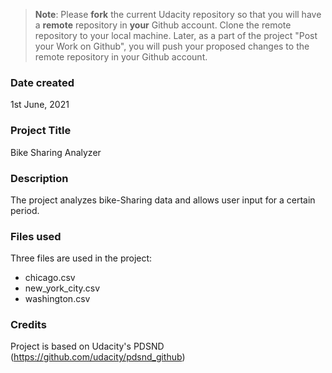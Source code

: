 >**Note**: Please **fork** the current Udacity repository so that you will have a **remote** repository in **your** Github account. Clone the remote repository to your local machine. Later, as a part of the project "Post your Work on Github", you will push your proposed changes to the remote repository in your Github account.

### Date created
1st June, 2021

### Project Title
Bike Sharing Analyzer

### Description
The project analyzes bike-Sharing data and allows user input for a certain period.

### Files used
Three files are used in the project:
- chicago.csv
- new_york_city.csv
- washington.csv

### Credits
Project is based on Udacity's PDSND (https://github.com/udacity/pdsnd_github)
